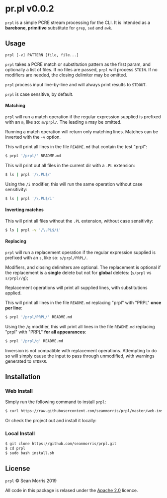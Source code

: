 # pr.pl v0.0.2

`prpl` is a simple PCRE stream processing for the CLI. It is intended as a **barebone, primitive** substitute for `grep`, `sed` and `awk`.

## Usage

```prpl [-v] PATTERN [file, file...]```

`prpl` takes a PCRE match or substitution pattern as the first param, and optionally a list of files. If no files are passed, `prpl` will process `STDIN`. If no modifiers are needed, the closing delimiter may be omitted.

`prpl` process input line-by-line and will always print results to `STDOUT`.

`prpl` is case sensitive, by default.

#### Matching

`prpl` will run a match operation if the regular expression supplied is prefixed with an `m`, like so: `m/prpl/`. The leading `m` may be omitted.

Running a match operation will return only matching lines. Matches can be inverted with the `-v` option.

This will print all lines in the file `README.md` that contain the test "prpl":

```bash
$ prpl '/prpl/' README.md
```

This will print out all files in the current dir with a `.PL` extension:

```bash
$ ls | prpl '/\.PL$/'
```

Using the `/i` modifier, this will run the same operation without case sensitivity:

```bash
$ ls | prpl '/\.PL$/i'
```

#### Inverting matches

This will print all files without the `.PL` extension, without case sensitivity:

```bash
$ ls | prpl -v '/\.PL$/i'
```

#### Replacing

`prpl` will run a replacement operation if the regular expression supplied is prefixed with an `s`, like so: `s/prpl/PRPL/`.

Modifiers, and closing delimiters are optional. The replacement is optional if the replacement is a **single** delete but not for **global** deletes: (`s/prpl` vs `s/prpl//g`);

Replacement operations will print all supplied lines, with substitutions applied.

This will print all lines in the file `README.md` replacing "prpl" with "PRPL" **once per line**:

```bash
$ prpl '/prpl/PRPL/' README.md
```
Using the `/g` modifier, this will print all lines in the file `README.md` replacing "prpl" with "PRPL" **for all appearances**:

```bash
$ prpl '/prpl/g' README.md
```

Inversion is not compatible with replacement operations. Attempting to do so will simply cause the input to pass through unmodified, with warnings generated to `STDERR`.

## Installation

### Web Install

Simply run the following command to install `prpl`:

```bash
$ curl https://raw.githubusercontent.com/seanmorris/prpl/master/web-install.sh | sudo bash
```

Or check the project out and install it locally:

### Local Install

```bash
$ git clone https://github.com/seanmorris/prpl.git
$ cd prpl
$ sudo bash install.sh
```

## License 

`prpl` &copy; Sean Morris 2019

All code in this package is relased under the [Apache 2.0](https://www.apache.org/licenses/LICENSE-2.0) licence.
